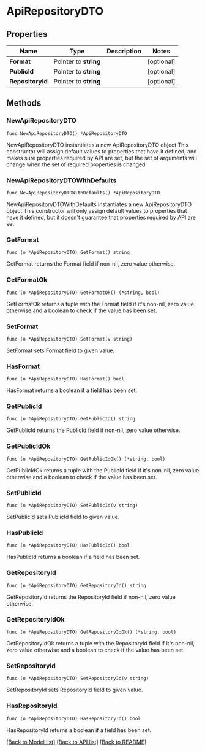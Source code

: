 # ApiRepositoryDTO

## Properties

Name | Type | Description | Notes
------------ | ------------- | ------------- | -------------
**Format** | Pointer to **string** |  | [optional] 
**PublicId** | Pointer to **string** |  | [optional] 
**RepositoryId** | Pointer to **string** |  | [optional] 

## Methods

### NewApiRepositoryDTO

`func NewApiRepositoryDTO() *ApiRepositoryDTO`

NewApiRepositoryDTO instantiates a new ApiRepositoryDTO object
This constructor will assign default values to properties that have it defined,
and makes sure properties required by API are set, but the set of arguments
will change when the set of required properties is changed

### NewApiRepositoryDTOWithDefaults

`func NewApiRepositoryDTOWithDefaults() *ApiRepositoryDTO`

NewApiRepositoryDTOWithDefaults instantiates a new ApiRepositoryDTO object
This constructor will only assign default values to properties that have it defined,
but it doesn't guarantee that properties required by API are set

### GetFormat

`func (o *ApiRepositoryDTO) GetFormat() string`

GetFormat returns the Format field if non-nil, zero value otherwise.

### GetFormatOk

`func (o *ApiRepositoryDTO) GetFormatOk() (*string, bool)`

GetFormatOk returns a tuple with the Format field if it's non-nil, zero value otherwise
and a boolean to check if the value has been set.

### SetFormat

`func (o *ApiRepositoryDTO) SetFormat(v string)`

SetFormat sets Format field to given value.

### HasFormat

`func (o *ApiRepositoryDTO) HasFormat() bool`

HasFormat returns a boolean if a field has been set.

### GetPublicId

`func (o *ApiRepositoryDTO) GetPublicId() string`

GetPublicId returns the PublicId field if non-nil, zero value otherwise.

### GetPublicIdOk

`func (o *ApiRepositoryDTO) GetPublicIdOk() (*string, bool)`

GetPublicIdOk returns a tuple with the PublicId field if it's non-nil, zero value otherwise
and a boolean to check if the value has been set.

### SetPublicId

`func (o *ApiRepositoryDTO) SetPublicId(v string)`

SetPublicId sets PublicId field to given value.

### HasPublicId

`func (o *ApiRepositoryDTO) HasPublicId() bool`

HasPublicId returns a boolean if a field has been set.

### GetRepositoryId

`func (o *ApiRepositoryDTO) GetRepositoryId() string`

GetRepositoryId returns the RepositoryId field if non-nil, zero value otherwise.

### GetRepositoryIdOk

`func (o *ApiRepositoryDTO) GetRepositoryIdOk() (*string, bool)`

GetRepositoryIdOk returns a tuple with the RepositoryId field if it's non-nil, zero value otherwise
and a boolean to check if the value has been set.

### SetRepositoryId

`func (o *ApiRepositoryDTO) SetRepositoryId(v string)`

SetRepositoryId sets RepositoryId field to given value.

### HasRepositoryId

`func (o *ApiRepositoryDTO) HasRepositoryId() bool`

HasRepositoryId returns a boolean if a field has been set.


[[Back to Model list]](../README.md#documentation-for-models) [[Back to API list]](../README.md#documentation-for-api-endpoints) [[Back to README]](../README.md)


